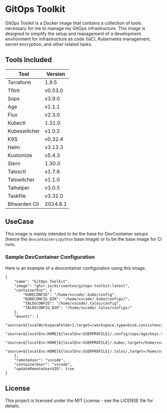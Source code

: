 # GitOps Toolkit

GitOps Toolkit is a Docker image that contains a collection of tools necessary for me to manage my GitOps infrastructure. This image is designed to simplify the setup and management of a development environment for infrastructure as code (IaC), Kubernetes management, secret encryption, and other related tasks.

## Tools Included

| Tool | Version |
|------|---------|
| Terraform	| 1.9.5	|
| Tflint	| v0.53.0	|
| Sops	| v3.9.0	|
| Age	| v1.1.1	|
| Flux	| v2.3.0	|
| Kubectl	| 1.31.0	|
| Kubeswitcher	| v1.0.2	|
| K9S	| v0.32.4	|
| Helm	| v3.13.3	|
| Kustomize	| v5.4.3	|
| Stern	| 1.30.0	|
| Talosctl	| v1.7.6	|
| Talswitcher	| v1.1.0	|
| Talhelper	| v3.0.5	|
| Taskfile	| v3.32.0	|
| Bitwarden Cli	| 2024.8.1	|


## UseCase

This image is mainly intended to be the base for DevContainer setups (hence the `devcontainers/python` base image) or to be the base image for CI runs.

### Sample DevContainer Configuration

Here is an example of a devcontainer configuration using this image.

```json5
{
	"name": "GitOps Toolkit",
	"image": "ghcr.io/mirceanton/gitops-toolkit:latest",
	"containerEnv": {
		"KUBECONFIG": "/home/vscode/.kube/config",
		"KUBECONFIG_DIR": "/home/vscode/.kube/configs/",
		"TALOSCONFIG": "/home/vscode/.talos/config",
		"TALOSCONFIG_DIR": "/home/vscode/.talos/configs/"
	},
	"mounts": [
		"source=${localWorkspaceFolder},target=/workspace,type=bind,consistency=cached",
		"source=${localEnv:HOME}${localEnv:USERPROFILE}/.config/sops/age/keys.txt,target=/home/vscode/.config/sops/age/keys.txt,type=bind,consistency=cached",
		"source=${localEnv:HOME}${localEnv:USERPROFILE}/.kube/,target=/home/vscode/.kube/,type=bind,consistency=cached",
		"source=${localEnv:HOME}${localEnv:USERPROFILE}/.talos/,target=/home/vscode/.talos/,type=bind,consistency=cached"
	],
	"remoteUser": "vscode",
	"containerUser": "vscode",
	"updateRemoteUserUID": true
}
```

## License

This project is licensed under the MIT License - see the LICENSE file for details.